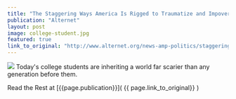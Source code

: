 ```yaml
---
title: "The Staggering Ways America Is Rigged to Traumatize and Impoverish Kids Coming Out of College"
publication: "Alternet"
layout: post
image: college-student.jpg
featured: true
link_to_original: "http://www.alternet.org/news-amp-politics/staggering-ways-america-rigged-traumatize-and-impoverish-kids-coming-out-college"
---
```

![](/assets/img/{{page.image}})
Today's college students are inheriting a world far scarier than any generation before them.

Read the Rest at [{{page.publication}}]( {{ page.link_to_original}} )
